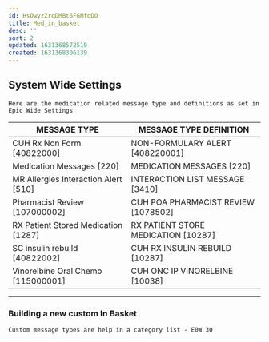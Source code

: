 ```yaml
---
id: HsOwyzZrqDMBt6FGMfqDO
title: Med_in_basket
desc: ''
sort: 2
updated: 1631368572519
created: 1631368306139
---
```


## System Wide Settings

```note
Here are the medication related message type and definitions as set in Epic Wide Settings
```

| MESSAGE TYPE | MESSAGE TYPE DEFINITION |
| --- | --- |
| CUH Rx Non Form [40822000] | NON-FORMULARY ALERT [408220001] |
| Medication Messages [220] | MEDICATION MESSAGES [220] |
| MR Allergies Interaction Alert [510] | INTERACTION LIST MESSAGE [3410] |
| Pharmacist Review [107000002] | CUH POA PHARMACIST REVIEW [1078502] |
| RX Patient Stored Medication [1287] | RX PATIENT STORE MEDICATION [10287] |
| SC insulin rebuild [40822002] | CUH RX INSULIN REBUILD [10287] |
| Vinorelbine Oral Chemo [115000001] | CUH ONC IP VINORELBINE [10038] |

-----

### Building a new custom In Basket

```danger
Custom message types are help in a category list - E0W 30
```
